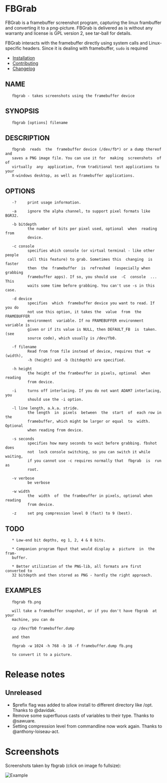# FBGrab

FBGrab is a framebuffer screenshot program, capturing the linux frambuffer and converting it to a png-picture. FBGrab is delivered as is without any warranty and license is GPL version 2, see tar-ball for details.

FBGrab interacts with the framebuffer directly using system calls and Linux-specific headers. Since it is dealing with framebuffer, `sudo` is required 

- [Installation](./INSTALL.md)
- [Contributing](./CONRIBUTING.md)
- [Changelog](./CHANGELOG.md)

## NAME

       fbgrab - takes screenshots using the framebuffer device

## SYNOPSIS

       fbgrab [options] filename

## DESCRIPTION

       fbgrab  reads  the  framebuffer device (/dev/fb*) or a dump thereof and
       saves a PNG image file. You can use it for  making  screenshots  of  of
       virtually  any  application, from traditional test applications to your
       X-windows desktop, as well as framebuffer applications.

## OPTIONS

       -?     print usage information.

       -a     ignore the alpha channel, to support pixel formats like BGR32.

       -b bitdepth
              the number of bits per pixel used, optional  when  reading  from
              device.

       -c console
              specifies which console (or virtual terminal - like other people
              call this feature) to grab. Sometimes this  changing  is  faster
              then  the  framebuffer  is  refreshed  (especially when grabbing
              framebuffer apps). If so, you should use  -C  console  ...  This
              waits some time before grabbing. You can't use -s in this case.

       -d device
              specifies  which  framebuffer device you want to read. If you do
              not use this option, it takes the  value  from  the  FRAMEBUFFER
              environment  variable. If no FRAMEBUFFER environment variable is
              given or if its value is NULL, then DEFAULT_FB  is  taken.  (see
              source code), which usually is /dev/fb0.

       -f filename
              Read from from file instead of device, requires that -w (width),
              -h (height) and -b (bitdepth) are specified.

       -h height
              the height of the frambeuffer in pixels, optional  when  reading
              from device.

       -i     turns off interlacing. If you do not want ADAM7 interlacing, you
              should use the -i option.

       -l line length, a.k.a. stride.
              the length  in  pixels  between  the  start  of  each row in the
              framebuffer, which might be larger or equal  to  width. Optional
              when reading from device.

       -s seconds
              specifies how many seconds to wait before grabbing. fbshot  does
              not  lock console switching, so you can switch it while waiting,
              if you cannot use -c requires normally that  fbgrab  is  run  as
              root.

       -v verbose
              be verbose

       -w width
              the  width  of  the frambeuffer in pixels, optional when reading
              from device.

       -z     set png compression level 0 (fast) to 9 (best).

## TODO

       * Low-end bit depths, eg 1, 2, 4 & 8 bits.

       * Companion program fbput that would display a  picture  in  the  fram‐
       buffer.

       * Better utilization of the PNG-lib, all formats are first converted to
       32 bitdepth and then stored as PNG - hardly the right approach.

## EXAMPLES

       fbgrab fb.png

       will take a framebuffer snapshot, or if you don't have fbgrab  at  your
       machine, you can do

       cp /dev/fb0 framebuffer.dump

       and then

       fbgrab -w 1024 -h 768 -b 16 -f framebuffer.dump fb.png

       to convert it to a picture.

# Release notes

## Unreleased

- $prefix flag was added to allow install to different directory like /opt. Thanks to @davidak.
- Remove some superfluous casts of variables to their type. Thanks to @sawuare.
- Setting compression level from commandline now work again. Thanks to @anthony-loiseau-act.

# Screenshots

Screenshots taken by fbgrab (click on image fo fullsize):

![Example](screenshots/vim.png "Example")
